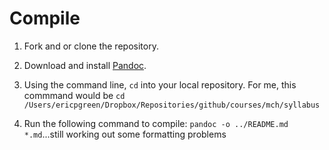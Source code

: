 Compile
=======

1. Fork and or clone the repository.

2. Download and install [Pandoc](http://johnmacfarlane.net/pandoc/).

3. Using the command line, `cd` into your local repository. For me, this commmand would be `cd /Users/ericpgreen/Dropbox/Repositories/github/courses/mch/syllabus`

4. Run the following command to compile: `pandoc -o ../README.md *.md`...still working out some formatting problems